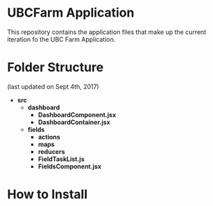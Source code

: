 # UBCFarm Application
This repository contains the application files that make up the current iteration fo the UBC Farm Application. 

# Folder Structure
(last updated on Sept 4th, 2017)
* **src**
	* **dashboard**
		* **DashboardComponent.jsx**
		* **DashboardContainer.jsx**
	* **fields**
		* **actions**
		* **maps**
		* **reducers**
		* **FieldTaskList.js**
		* **FieldsComponent.jsx**


# How to Install
